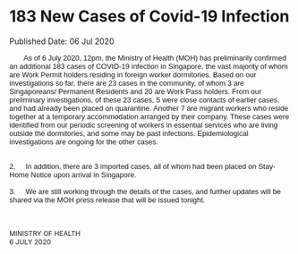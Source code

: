 <html>
    <meta http-equiv="Content-Type" content="text/html; charset=utf-8"/>
    <meta charset="utf-8"/>
    <title>183 New Cases of Covid-19 Infection</title>
    <body><h1>183 New Cases of Covid-19 Infection</h1>
    <p>Published Date: 06 Jul 2020</p> <span style="font-family: Arial; font-size: 13px;">&nbsp; &nbsp; &nbsp; &nbsp;As of 6 July 2020, 12pm, the Ministry of Health (MOH) has preliminarily confirmed an additional 183 cases of COVID-19 infection in Singapore, the vast majority of whom are Work Permit holders residing in foreign worker dormitories. Based on our investigations so far, there are 23 cases in the community, of whom 3 are Singaporeans/ Permanent Residents and 20 are Work Pass holders. From our preliminary investigations, of these 23 cases, 5 were close contacts of earlier cases, and had already been placed on quarantine. Another 7 are migrant workers who reside together at a temporary accommodation arranged by their company. These cases were identified from our periodic screening of workers in essential services who are living outside the dormitories, and some may be past infections. Epidemiological investigations are ongoing for the other cases.</span><p dir="ltr"><span style="font-family: Arial;"><span style="font-size: 13px;"><br>2. &nbsp; &nbsp; In addition, there are 3 imported cases, all of whom had been placed on Stay-Home Notice upon arrival in Singapore.<br><br>3. &nbsp; &nbsp; We are still working through the details of the cases, and further updates will be shared via the MOH press release that will be issued tonight.&nbsp;</span></span></p><br><p dir="ltr"><span style="font-size: 12px;">MINISTRY OF HEALTH<br>6 JULY 2020</span></p></body>
</html>